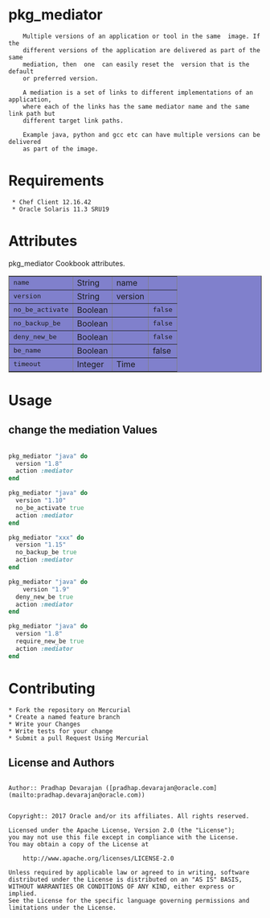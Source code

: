 

pkg_mediator
============

		Multiple versions of an application or tool in the same  image. If the
		different versions of the application are delivered as part of the same
		mediation, then  one  can easily reset the  version that is the default
		or preferred version.
		
		A mediation is a set of links to different implementations of an application,
		where each of the links has the same mediator name and the same link path but
		different target link paths.
		
		Example java, python and gcc etc can have multiple versions can	be delivered 
		as part of the image. 


Requirements
============

     * Chef Client 12.16.42
     * Oracle Solaris 11.3 SRU19


Attributes
==========

pkg_mediator Cookbook attributes.

<table border="1" bgcolor="#8080cc">
<tr>
    <td><tt>name</tt></td>
    <td>String</td>
    <td>name</td>
    <td><tt></tt></td>
  </tr>
  <tr>
    <td><tt>version</tt></td>
    <td>String</td>
    <td>version</td>
    <td><tt></tt></td>
  </tr>
  <tr>
    <td><tt>no_be_activate</tt></td>
    <td>Boolean</td>
    <td></td> 
    <td><tt>false</tt></td>
  </tr>
   <tr>
    <td><tt>no_backup_be</tt></td>
    <td>Boolean</td>
    <td></td> 
    <td><tt>false</tt></td>
  </tr>
  <tr>
    <td><tt>deny_new_be</tt></td>
    <td>Boolean</td>
    <td></td> 
    <td><tt>false</tt></td>
  </tr>
  <tr>
    <td><tt>be_name</tt></td>
    <td>Boolean</td>
    <td></td> 
    <td>false</td>
  </tr>
  <tr>
    <td><tt>timeout</tt></td>
    <td>Integer</td>
    <td>Time</td> 
    <td><tt></tt></td>
  </tr>
</table>


Usage
=====
  
change the mediation Values
----------------------------

```ruby
 
pkg_mediator "java" do
  version "1.8"
  action :mediator
end
```

```ruby
pkg_mediator "java" do
  version "1.10"
  no_be_activate true
  action :mediator
end
```

```ruby
pkg_mediator "xxx" do
  version "1.15"
  no_backup_be true
  action :mediator
end
```

```ruby
pkg_mediator "java" do
    version "1.9"
  deny_new_be true
  action :mediator
end
```


```ruby
pkg_mediator "java" do
  version "1.8"
  require_new_be true
  action :mediator
end
```


Contributing
============

    * Fork the repository on Mercurial
    * Create a named feature branch 
    * Write your Changes
    * Write tests for your change
    * Submit a pull Request Using Mercurial
 

 License and Authors
 -------------------
```text

Author:: Pradhap Devarajan ([pradhap.devarajan@oracle.com](mailto:pradhap.devarajan@oracle.com))


Copyright:: 2017 Oracle and/or its affiliates. All rights reserved.

Licensed under the Apache License, Version 2.0 (the "License");
you may not use this file except in compliance with the License.
You may obtain a copy of the License at

    http://www.apache.org/licenses/LICENSE-2.0

Unless required by applicable law or agreed to in writing, software
distributed under the License is distributed on an "AS IS" BASIS,
WITHOUT WARRANTIES OR CONDITIONS OF ANY KIND, either express or implied.
See the License for the specific language governing permissions and
limitations under the License.
```
